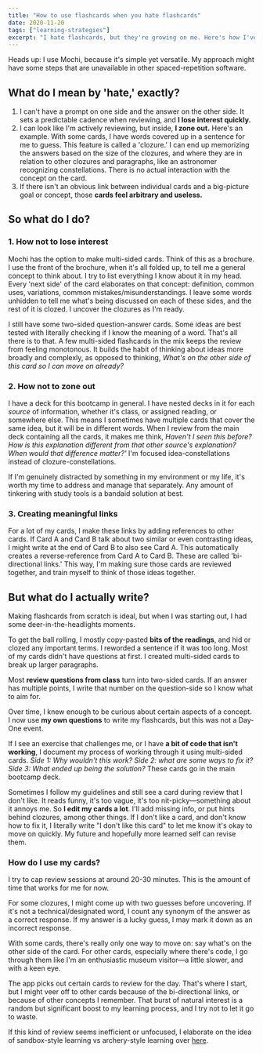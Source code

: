 ```yaml
---
title: "How to use flashcards when you hate flashcards"
date: 2020-11-20
tags: ["learning-strategies"]
excerpt: "I hate flashcards, but they're growing on me. Here's how I've gone about it."
---
```


Heads up: I use Mochi, because it's simple yet versatile. My approach might have some steps that are unavailable in other spaced-repetition software.

## What do I mean by 'hate,' exactly?

1. I can't have a prompt on one side and the answer on the other side. It sets a predictable cadence when reviewing, and **I lose interest quickly.**
2. I can look like I'm actively reviewing, but inside, **I zone out.** Here's an example. With some cards, I have words covered up in a sentence for me to guess. This feature is called a 'clozure.' I can end up memorizing the answers based on the size of the clozures, and where they are in relation to other clozures and paragraphs, like an astronomer recognizing constellations. There is no actual interaction with the concept on the card. 
3. If there isn't an obvious link between individual cards and a big-picture goal or concept, those **cards feel arbitrary and useless.**

## So what do I do?

### 1. How not to lose interest

Mochi has the option to make multi-sided cards. Think of this as a brochure. I use the front of the brochure, when it's all folded up, to tell me a general concept to think about. I try to list everything I know about it in my head. Every 'next side' of the card elaborates on that concept: definition, common uses, variations, common mistakes/misunderstandings. I leave some words unhidden to tell me what's being discussed on each of these sides, and the rest of it is clozed. I uncover the clozures as I'm ready.

I still have some two-sided question-answer cards. Some ideas are best tested with literally checking if I know the meaning of a word. That's all there is to that. A few multi-sided flashcards in the mix keeps the review from feeling monotonous. It builds the habit of thinking about ideas more broadly and complexly, as opposed to thinking, *What's on the other side of this card so I can move on already?*

### 2. How not to zone out

I have a deck for this bootcamp in general. I have nested decks in it for each *source* of information, whether it's class, or assigned reading, or somewhere else. This means I sometimes have multiple cards that cover the same idea, but it will be in different words. When I review from the main deck containing all the cards, it makes me think, *Haven't I seen this before? How is this explanation different from that other source's explanation? When would that difference matter?'* I'm focused idea-constellations instead of clozure-constellations. 

If I'm genuinely distracted by something in my environment or my life, it's worth my time to address and manage that separately. Any amount of tinkering with study tools is a bandaid solution at best.

### 3. Creating meaningful links

For a lot of my cards, I make these links by adding references to other cards. If Card A and Card B talk about two similar or even contrasting ideas, I might write at the end of Card B to also see Card A. This automatically creates a reverse-reference from Card A to Card B. These are called 'bi-directional links.' This way, I'm making sure those cards are reviewed together, and train myself to think of those ideas together.

## But what do I actually write?

Making flashcards from scratch is ideal, but when I was starting out, I had some deer-in-the-headlights moments. 

To get the ball rolling, I mostly copy-pasted **bits of the readings**, and hid or clozed any important terms. I reworded a sentence if it was too long. Most of my cards didn't have questions at first. I created multi-sided cards to break up larger paragraphs. 

Most **review questions from class** turn into two-sided cards. If an answer has multiple points, I write that number on the question-side so I know what to aim for.

Over time, I knew enough to be curious about certain aspects of a concept. I now use **my own questions** to write my flashcards, but this was not a Day-One event.

If I see an exercise that challenges me, or I have **a bit of code that isn't working**, I document my process of working through it using multi-sided cards. *Side 1: Why wouldn't this work? Side 2: what are some ways to fix it? Side 3: What ended up being the solution?* These cards go in the main bootcamp deck. 

Sometimes I follow my guidelines and still see a card during review that I don't like. It reads funny, it's too vague, it's too nit-picky—something about it annoys me. So **I edit my cards a lot**. I'll add missing info, or put hints behind clozures, among other things. If I don't like a card, and don't know how to fix it, I literally write "I don't like this card" to let me know it's okay to move on quickly. My future and hopefully more learned self can revise them. 

### How do I use my cards?

I try to cap review sessions at around 20-30 minutes. This is the amount of time that works for me for now. 

For some clozures, I might come up with two guesses before uncovering. If it's not a technical/designated word, I count any synonym of the answer as a correct response. If my answer is a lucky guess, I may mark it down as an incorrect response.

With some cards, there's really only one way to move on: say what's on the other side of the card. For other cards, especially where there's code, I go through them like I'm an enthusiastic museum visitor—a little slower, and with a keen eye.

The app picks out certain cards to review for the day. That's where I start, but I might veer off to other cards because of the bi-directional links, or because of other concepts I remember. That burst of natural interest is a random but significant boost to my learning process, and I try not to let it go to waste.

If this kind of review seems inefficient or unfocused, I elaborate on the idea of sandbox-style learning vs archery-style learning over [here](/posts/sandboxes-archery/). 


